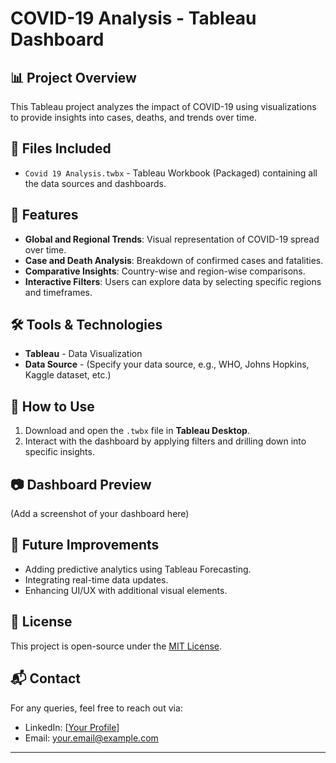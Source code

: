 # COVID-19 Analysis - Tableau Dashboard  

## 📊 Project Overview  
This Tableau project analyzes the impact of COVID-19 using visualizations to provide insights into cases, deaths, and trends over time.  

## 📂 Files Included  
- `Covid 19 Analysis.twbx` - Tableau Workbook (Packaged) containing all the data sources and dashboards.  

## 📌 Features  
- **Global and Regional Trends**: Visual representation of COVID-19 spread over time.  
- **Case and Death Analysis**: Breakdown of confirmed cases and fatalities.  
- **Comparative Insights**: Country-wise and region-wise comparisons.  
- **Interactive Filters**: Users can explore data by selecting specific regions and timeframes.  

## 🛠️ Tools & Technologies  
- **Tableau** - Data Visualization  
- **Data Source** - (Specify your data source, e.g., WHO, Johns Hopkins, Kaggle dataset, etc.)  

## 🚀 How to Use  
1. Download and open the `.twbx` file in **Tableau Desktop**.  
2. Interact with the dashboard by applying filters and drilling down into specific insights.  

## 📷 Dashboard Preview  
(Add a screenshot of your dashboard here)  

## 📌 Future Improvements  
- Adding predictive analytics using Tableau Forecasting.  
- Integrating real-time data updates.  
- Enhancing UI/UX with additional visual elements.  

## 📜 License  
This project is open-source under the [MIT License](LICENSE).  

## 📬 Contact  
For any queries, feel free to reach out via:  
- LinkedIn: [[Your Profile](https://www.linkedin.com/in/pruthviraj-patil-data-analyst/)] 
- Email: [your.email@example.com](pruthviraj.patil3523@gmail.com)  

---
